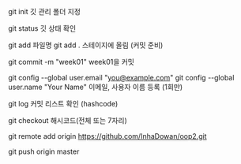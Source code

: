 git init
깃 관리 폴더 지정

git status
깃 상태 확인

git add 파일명
git add .
스테이지에 올림 (커밋 준비)

git commit -m "week01"
week01을 커밋


git config --global user.email "you@example.com"
git config --global user.name "Your Name"
이메일, 사용자 이름 등록 (1회만)

git log
커밋 리스트 확인 (hashcode)

git checkout 해시코드(전체 또는 7자리)


git remote add origin https://github.com/InhaDowan/oop2.git

git push origin master
